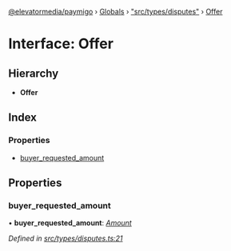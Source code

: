[@elevatormedia/paymigo](../README.md) › [Globals](../globals.md) › ["src/types/disputes"](../modules/_src_types_disputes_.md) › [Offer](_src_types_disputes_.offer.md)

# Interface: Offer

## Hierarchy

-   **Offer**

## Index

### Properties

-   [buyer_requested_amount](_src_types_disputes_.offer.md#buyer_requested_amount)

## Properties

### buyer_requested_amount

• **buyer_requested_amount**: _[Amount](_src_types_common_.amount.md)_

_Defined in [src/types/disputes.ts:21](https://github.com/ELEVATORmedia/paymigo/blob/7be1a84/src/types/disputes.ts#L21)_
